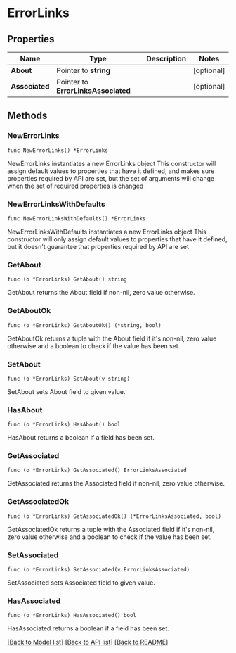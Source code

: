 # ErrorLinks

## Properties

Name | Type | Description | Notes
------------ | ------------- | ------------- | -------------
**About** | Pointer to **string** |  | [optional] 
**Associated** | Pointer to [**ErrorLinksAssociated**](ErrorLinksAssociated.md) |  | [optional] 

## Methods

### NewErrorLinks

`func NewErrorLinks() *ErrorLinks`

NewErrorLinks instantiates a new ErrorLinks object
This constructor will assign default values to properties that have it defined,
and makes sure properties required by API are set, but the set of arguments
will change when the set of required properties is changed

### NewErrorLinksWithDefaults

`func NewErrorLinksWithDefaults() *ErrorLinks`

NewErrorLinksWithDefaults instantiates a new ErrorLinks object
This constructor will only assign default values to properties that have it defined,
but it doesn't guarantee that properties required by API are set

### GetAbout

`func (o *ErrorLinks) GetAbout() string`

GetAbout returns the About field if non-nil, zero value otherwise.

### GetAboutOk

`func (o *ErrorLinks) GetAboutOk() (*string, bool)`

GetAboutOk returns a tuple with the About field if it's non-nil, zero value otherwise
and a boolean to check if the value has been set.

### SetAbout

`func (o *ErrorLinks) SetAbout(v string)`

SetAbout sets About field to given value.

### HasAbout

`func (o *ErrorLinks) HasAbout() bool`

HasAbout returns a boolean if a field has been set.

### GetAssociated

`func (o *ErrorLinks) GetAssociated() ErrorLinksAssociated`

GetAssociated returns the Associated field if non-nil, zero value otherwise.

### GetAssociatedOk

`func (o *ErrorLinks) GetAssociatedOk() (*ErrorLinksAssociated, bool)`

GetAssociatedOk returns a tuple with the Associated field if it's non-nil, zero value otherwise
and a boolean to check if the value has been set.

### SetAssociated

`func (o *ErrorLinks) SetAssociated(v ErrorLinksAssociated)`

SetAssociated sets Associated field to given value.

### HasAssociated

`func (o *ErrorLinks) HasAssociated() bool`

HasAssociated returns a boolean if a field has been set.


[[Back to Model list]](../README.md#documentation-for-models) [[Back to API list]](../README.md#documentation-for-api-endpoints) [[Back to README]](../README.md)


